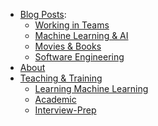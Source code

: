 <!--This optional File is used to allow the creation custom menu orders etc*/--> 


 - [Blog Posts](/blog):
	 - [Working in Teams](/blog/management)
	 - [Machine Learning & AI](/blog/machine_learning)
     - [Movies & Books](/blog/movies_n_books)
     - [Software Engineering](/blog/software_engineering)
 - [About](/About)
 - [Teaching & Training](/Teaching)
	 - [Learning Machine Learning](/Teaching/ML-Papers)
     <!-- [BAAI](/implement_ME)-->
	 - [Academic](/Teaching/Academic)
	 - [Interview-Prep](/Teaching/Interview-Prep)
